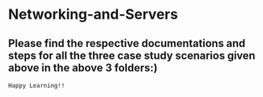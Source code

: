 # Networking-and-Servers

## Please find the respective documentations and steps for all the three case study scenarios given above in the above 3 folders:)

``` bash
Happy Learning!!
